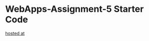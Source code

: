 # WebApps-Assignment-5 Starter Code

[hosted at](https://44-563-web-apps-s22.github.io/webapps-s22-assignment-5-yogi4297/birds.html)